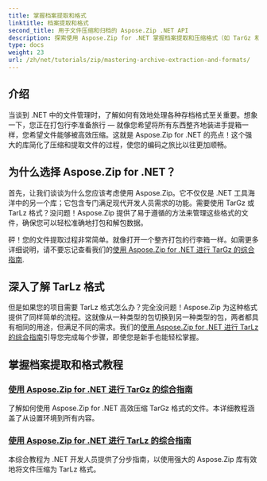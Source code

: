 ```yaml
---
title: 掌握档案提取和格式
linktitle: 档案提取和格式
second_title: 用于文件压缩和归档的 Aspose.Zip .NET API
description: 探索使用 Aspose.Zip for .NET 掌握档案提取和压缩格式（如 TarGz 和 TarLz）的详细教程。
type: docs
weight: 23
url: /zh/net/tutorials/zip/mastering-archive-extraction-and-formats/
---
```

## 介绍

当谈到 .NET 中的文件管理时，了解如何有效地处理各种存档格式至关重要。想象一下，您正在打包行李准备旅行 — 就像您希望将所有东西整齐地装进手提箱一样，您希望文件能够被高效压缩。这就是 Aspose.Zip for .NET 的亮点！这个强大的库简化了压缩和提取文件的过程，使您的编码之旅比以往更加顺畅。

## 为什么选择 Aspose.Zip for .NET？

首先，让我们谈谈为什么您应该考虑使用 Aspose.Zip。它不仅仅是 .NET 工具海洋中的另一个库；它包含专门满足现代开发人员需求的功能。需要使用 TarGz 或 TarLz 格式？没问题！Aspose.Zip 提供了易于遵循的方法来管理这些格式的文件，确保您可以轻松准确地打包和解包数据。

砰！您的文件提取过程非常简单。就像打开一个整齐打包的行李箱一样。如需更多详细说明，请不要忘记查看我们的[使用 Aspose.Zip for .NET 进行 TarGz 的综合指南](./comprehensive-guide-to-tar-gz/). 

## 深入了解 TarLz 格式

但是如果您的项目需要 TarLz 格式怎么办？完全没问题！Aspose.Zip 为这种格式提供了同样简单的流程。这就像从一种类型的包切换到另一种类型的包，两者都具有相同的用途，但满足不同的需求。我们的[使用 Aspose.Zip for .NET 进行 TarLz 的综合指南](./comprehensive-guide-to-tar-lz/)引导您完成每个步骤，即使您是新手也能轻松掌握。

## 掌握档案提取和格式教程
### [使用 Aspose.Zip for .NET 进行 TarGz 的综合指南](./comprehensive-guide-to-tar-gz/)
了解如何使用 Aspose.Zip for .NET 高效压缩 TarGz 格式的文件。本详细教程涵盖了从设置环境到所有内容。
### [使用 Aspose.Zip for .NET 进行 TarLz 的综合指南](./comprehensive-guide-to-tar-lz/)
本综合教程为 .NET 开发人员提供了分步指南，以使用强大的 Aspose.Zip 库有效地将文件压缩为 TarLz 格式。